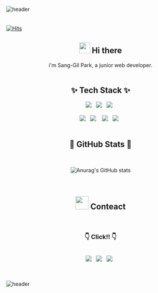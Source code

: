 ![header](https://capsule-render.vercel.app/api?type=wave&color=fd866d&height=300&section=header&text=Park%20Sang%20GiL&fontSize=80&animation=fadeIn)
<br><br><br>
[![Hits](https://hits.seeyoufarm.com/api/count/incr/badge.svg?url=https%3A%2F%2Fgithub.com%2Ffkdl3010&count_bg=%2379C83D&title_bg=%23555555&icon=&icon_color=%23E7E7E7&title=hits&edge_flat=false)](https://hits.seeyoufarm.com)

<div align="center">

  ## <img src="https://github.com/TheDudeThatCode/TheDudeThatCode/blob/master/Assets/Hi.gif" width="29px"/> Hi there

  i'm Sang-Gil Park, a junior web developer.
  <br>
  <br>
  ## ✨ Tech Stack ✨
  
  <img src="https://img.shields.io/badge/-Java-white?logo=Java&logoColor=red&style=for-the-badge"/>&nbsp;&nbsp;
  <img src="https://img.shields.io/badge/-Spring-green?logo=Spring&logoColor=white&style=for-the-badge"/>&nbsp;&nbsp;
  <img src="https://img.shields.io/badge/-Oracle-red?logo=Oracle&logoColor=white&style=for-the-badge"/>&nbsp;&nbsp;<br><br>
  <img src="https://img.shields.io/badge/-Javascript-black?logo=javascript&logoColor=yellow&style=for-the-badge"/>&nbsp;&nbsp;
  <img src="https://img.shields.io/badge/-HTML5-E34F26?logo=HTML5&logoColor=white&style=for-the-badge"/>
  &nbsp;&nbsp;
  <img src="https://img.shields.io/badge/-CSS3-1572B6?logo=css3&logoColor=white&style=for-the-badge"/>&nbsp;&nbsp;
  <img src="https://img.shields.io/badge/-git-white?logo=git&logoColor=red&style=for-the-badge"/>&nbsp;&nbsp;
  <br>
  <br>

  ## 🌟 GitHub Stats 🌟
  <Br>

  ![Anurag's GitHub stats](https://github-readme-stats.vercel.app/api?username=fkdl3010&show_icons=true)

  <br>
  
  ## <img src="https://github.com/TheDudeThatCode/TheDudeThatCode/blob/master/Assets/Handshake.gif" width="35px"/> Conteact
  <br>
  
  ### 👇 Click!! 👇
  <br>
  <img src="https://img.shields.io/badge/-My Portfolio-blue?logo=pagekit&logoColor=white&style=for-the-badge&link=https://fkdl3010.github.io/Myport/"/>&nbsp;&nbsp;
  <img src="https://img.shields.io/badge/-mail-EA4335?logo=Gmail&logoColor=white&style=for-the-badge&link=mailto:fkdl3919@gmail.com"/>&nbsp;&nbsp;
  <img src="https://img.shields.io/badge/-blog-black?logo=dev.to&logoColor=white&style=for-the-badge&link=https://fkdl3010.github.io/"/>&nbsp;&nbsp;

</div>
<br>
<br>

![header](https://capsule-render.vercel.app/api?type=wave&color=c3e4b0&height=300&section=footer&fontSize=80&animation=fadeIn)

